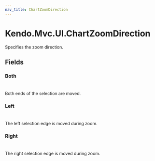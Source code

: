 ```yaml
---
nav_title: ChartZoomDirection
---
```


# Kendo.Mvc.UI.ChartZoomDirection
Specifies the zoom direction.


## Fields


### Both
#
Both ends of the selection are moved.

### Left
#
The left selection edge is moved during zoom.

### Right
#
The right selection edge is moved during zoom.




